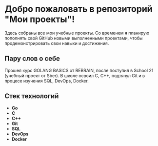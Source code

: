 # Добро пожаловать в репозиторий "Мои проекты"!

Здесь собраны все мои учебные проекты. Со временем я планирую пополнять свой GitHub новыми выполненными проектами, чтобы продемонстрировать свои навыки и достижения.

## Пару слов о себе

Прошел курс GOLANG BASICS от REBRAIN, после поступил в School 21 (учебный проект от Sber). В школе освоил С, С++, подтянул Git и в процесе изучения SQL, DevOps, Docker.

## Стек технологий

- **Go**
- **C**
- **C++**
- **Git**
- **SQL**
- **DevOps**
- **Docker**
